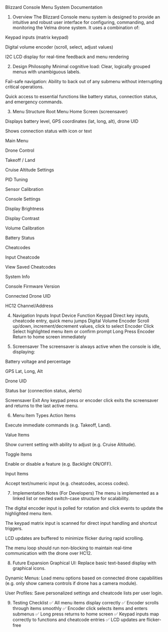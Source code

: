 Blizzard Console Menu System Documentation
1. Overview
The Blizzard Console menu system is designed to provide an intuitive and robust user interface for configuring, commanding, and monitoring the Velma drone system. It uses a combination of:

Keypad inputs (matrix keypad)

Digital volume encoder (scroll, select, adjust values)

I2C LCD display for real-time feedback and menu rendering

2. Design Philosophy
Minimal cognitive load: Clear, logically grouped menus with unambiguous labels.

Fail-safe navigation: Ability to back out of any submenu without interrupting critical operations.

Quick access to essential functions like battery status, connection status, and emergency commands.

3. Menu Structure
Root Menu
Home Screen (screensaver)

Displays battery level, GPS coordinates (lat, long, alt), drone UID

Shows connection status with icon or text

Main Menu

Drone Control

Takeoff / Land

Cruise Altitude Settings

PID Tuning

Sensor Calibration

Console Settings

Display Brightness

Display Contrast

Volume Calibration

Battery Status

Cheatcodes

Input Cheatcode

View Saved Cheatcodes

System Info

Console Firmware Version

Connected Drone UID

HC12 Channel/Address

4. Navigation Inputs
Input Device	Function
Keypad	Direct key inputs, cheatcode entry, quick menu jumps
Digital Volume Encoder	Scroll up/down, increment/decrement values, click to select
Encoder Click	Select highlighted menu item or confirm prompt
Long Press Encoder	Return to home screen immediately

5. Screensaver
The screensaver is always active when the console is idle, displaying:

Battery voltage and percentage

GPS Lat, Long, Alt

Drone UID

Status bar (connection status, alerts)

Screensaver Exit
Any keypad press or encoder click exits the screensaver and returns to the last active menu.

6. Menu Item Types
Action Items

Execute immediate commands (e.g. Takeoff, Land).

Value Items

Show current setting with ability to adjust (e.g. Cruise Altitude).

Toggle Items

Enable or disable a feature (e.g. Backlight ON/OFF).

Input Items

Accept text/numeric input (e.g. cheatcodes, access codes).

7. Implementation Notes (For Developers)
The menu is implemented as a linked list or nested switch-case structure for scalability.

The digital encoder input is polled for rotation and click events to update the highlighted menu item.

The keypad matrix input is scanned for direct input handling and shortcut triggers.

LCD updates are buffered to minimize flicker during rapid scrolling.

The menu loop should run non-blocking to maintain real-time communication with the drone over HC12.

8. Future Expansion
Graphical UI: Replace basic text-based display with graphical icons.

Dynamic Menus: Load menu options based on connected drone capabilities (e.g. only show camera controls if drone has a camera module).

User Profiles: Save personalized settings and cheatcode lists per user login.

9. Testing Checklist
✅ All menu items display correctly
✅ Encoder scrolls through items smoothly
✅ Encoder click selects items and enters submenus
✅ Long press returns to home screen
✅ Keypad inputs map correctly to functions and cheatcode entries
✅ LCD updates are flicker-free

